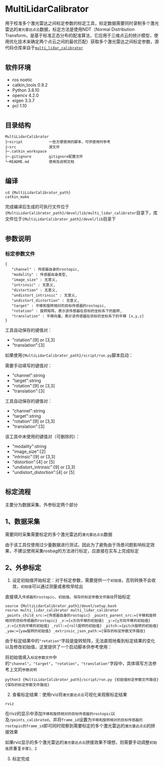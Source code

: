 # MultiLidarCalibrator

用于校准多个激光雷达之间标定参数的标定工具，标定数据需要同时录制多个激光雷达的`激光雷达点云`数据，标定方法是使用NDT（Normal Distribution Transform，是基于标准正态分布的配准算法，它应用于三维点云的统计模型，使用优化技术来确定两个点云之间的最优匹配）获取多个激光雷达之间标定参数，源代码仓库来自于[`multi_lidar_calibrator`](https://github.com/hdh7485/multi_lidar_calibrator)

#
## 软件环境

* ros noetic
* catkin_tools 0.9.2
* Python 3.8.10
* opencv 4.2.0
* eigen 3.3.7
* pcl 1.10

#
## 目录结构

```
MultiLidarCalibrator
├─script            一些方便使用的脚本，可供使用时参考
├─src               源文件
├─.catkin_workspace
├─.gitignore        gitignore配置文件
└─README.md         使用及说明文档
```

#
## 编译

```shell
cd {MultiLidarCalibrator_path}
catkin_make
```

完成编译后生成的可执行文件位于`{MultiLidarCalibrator_path}/devel/lib/multi_lidar_calibrator`目录下，库文件位于`{MultiLidarCalibrator_path}/devel/lib`目录下

#
## 参数说明

### 标定参数文件

```
{
   "channel" : 传感器自身的rostopic,
   "modality" : 传感器自身类型,
   "image_size" : 无意义,
   "intrinsic" : 无意义,
   "distortion" : 无意义,
   "undistort_intrinsic" : 无意义,
   "undistort_distortion" : 无意义,
   "target" : 平移和旋转相对的目标传感器的rostopic,
   "rotation" : 旋转矩阵，表示该传感器在目标的坐标系下的旋转,
   "translation" : 平移向量，表示该传感器在目标的坐标系下的平移 [x,y,z]
}
```

工具自动保存的键值对：
* "rotation":[9] or [3,3]
* "translation":[3]

如果使用`{MultiLidarCalibrator_path}/script/run.py`脚本启动：

需要手动填写的键值对：
* "channel":string
* "target":string
* "rotation":[9] or [3,3]
* "translation":[3]

工具自动保存的键值对：
* "channel":string
* "target":string
* "rotation":[9] or [3,3]
* "translation":[3]

该工具中未使用的键值对（可删除的）：
* "modality":string
* "image_size":[2]
* "intrinsic":[9] or [3,3]
* "distortion":[4] or [5]
* "undistort_intrinsic":[9] or [3,3]
* "undistort_distortion":[4] or [5]

#
## 标定流程

主要分为数据采集、外参标定两个部分

## 1、数据采集

需要同时采集需要标定的多个激光雷达的`激光雷达点云`数据

由于该工具仅使用过少量数据进行测试，因此为了避免由于场景问题影响标定效果，不建议使用采集rosbag的方法进行标定，应直接在实车上完成标定

## 2、外参标定

1. 设定初始值开始标定：对于标定参数，需要提供一个`初始值`，否则转换不会收敛，`初始值`可以通过测量或者枚举给出

直接填入`传感器的rostopic`、`初始值`、`保存的标定参数文件路径`开始标定

```shell
source {MultiLidarCalibrator_path}/devel/setup.bash
rosrun multi_lidar_calibrator multi_lidar_calibrator _points_child_src:={传感器自身的rostopic} _points_parent_src:={平移和旋转相对的目标传感器的rostopic} _x:={x方向平移的初始值} _y:={y方向平移的初始值} _z:={z方向平移的初始值} _roll:={roll旋转的初始值} _pitch:={pitch旋转的初始值} _yaw:={yaw旋转的初始值} _extrinsic_json_path:={保存的标定参数文件路径}
```

由于标定结果中的`"rotation"`字段是旋转矩阵，无法直观地看到标定结果的变化以及修改初始值，这里提供了一个启动脚本供参考使用：

将初始值填入`标定参数文件`中的`"channel"`，`"target"`，`"rotation"`，`"translation"`字段中，具体填写方法参考上文的`参数说明`

```shell
python3 {MultiLidarCalibrator_path}/script/run.py {初始值标定参数文件路径} {保存的标定参数文件路径}
```

2. 查看标定结果：使用rviz将`激光雷达点云`可视化来观察标定结果

```shell
rviz
```

在rivz的显示中添加`平移和旋转相对的目标传感器的rostopic`以及`/points_calibrated`，并将`frame_id`设置为`平移和旋转相对的目标传感器的rostopic的frame_id`即可同时观察到需要标定的多个激光雷达的`激光雷达点云`的拼接效果

如果rviz显示的多个激光雷达的`激光雷达点云`拼接效果不理想，则需要手动调整`初始值`并重复`步骤1、2`

3. 标定完成